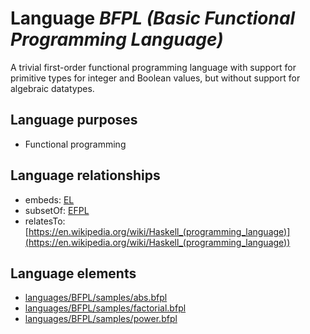 # Language _BFPL (Basic Functional Programming Language)_
A trivial first-order functional programming language with support for primitive types for integer and Boolean values, but without support for algebraic datatypes.

## Language purposes
* Functional programming

## Language relationships
* embeds: [EL](http://softlang.github.io/yas/languages/el.html)
* subsetOf: [EFPL](http://softlang.github.io/yas/languages/efpl.html)
* relatesTo: [https://en.wikipedia.org/wiki/Haskell_(programming_language)](https://en.wikipedia.org/wiki/Haskell_(programming_language))

## Language elements
* [languages/BFPL/samples/abs.bfpl](https://github.com/softlang/yas/blob/master/languages/BFPL/samples/abs.bfpl)
* [languages/BFPL/samples/factorial.bfpl](https://github.com/softlang/yas/blob/master/languages/BFPL/samples/factorial.bfpl)
* [languages/BFPL/samples/power.bfpl](https://github.com/softlang/yas/blob/master/languages/BFPL/samples/power.bfpl)
